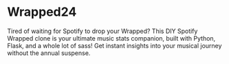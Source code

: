 # Wrapped24
 Tired of waiting for Spotify to drop your Wrapped? This DIY Spotify Wrapped clone is your ultimate music stats companion, built with Python, Flask, and a whole lot of sass! Get instant insights into your musical journey without the annual suspense.
